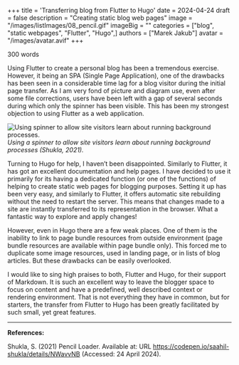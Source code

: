 +++
title = 'Transferring blog from Flutter to Hugo'
date = 2024-04-24
draft = false
description = "Creating static blog web pages"
image = "/images/listImages/08_pencil.gif"
imageBig = ""
categories = ["blog", "static webpages", "Flutter", "Hugo",]
authors = ["Marek Jakub"]
avatar = "/images/avatar.avif"
+++

300 words

Using Flutter to create a personal blog has been a tremendous exercise. However, it being an SPA (Single Page Application), one of the drawbacks has been seen in a considerable time lag for a blog visitor during the initial page transfer. As I am very fond of picture and diagram use, even after some file corrections, users have been left with a gap of several seconds during which only the spinner has been visible. This has been my strongest objection to using Flutter as a web application.

![Using spinner to allow site visitors learn about running background processes.](images/pencil.avif "Using spinner to allow site visitors learn about running background processes.")
*Using a spinner to allow site visitors learn about running background processes (Shukla, 2021).*

Turning to Hugo for help, I haven’t been disappointed. Similarly to Flutter, it has got an excellent documentation and help pages. I have decided to use it primarily for its having a dedicated function (or one of the functions) of helping to create static web pages for blogging purposes. Setting it up has been very easy, and similarly to Flutter, it offers automatic site rebuilding without the need to restart the server. This means that changes made to a site are instantly transferred to its representation in the browser. What a fantastic way to explore and apply changes!

However, even in Hugo there are a few weak places. One of them is the inability to link to page bundle resources from outside environment (page bundle resources are available within page bundle only). This forced me to duplicate some image resources, used in landing page, or in lists of blog articles. But these drawbacks can be easily overlooked.

I would like to sing high praises to both, Flutter and Hugo, for their support of Markdown. It is such an excellent way to leave the blogger space to focus on content and have a predefined, well described context or rendering environment. That is not everything they have in common, but for starters, the transfer from Flutter to Hugo has been greatly facilitated by such small, yet great features.

***

**References:**

Shukla, S. (2021) Pencil Loader. Available at: URL <https://codepen.io/saahil-shukla/details/NWavvNB> (Accessed: 24 April 2024).

